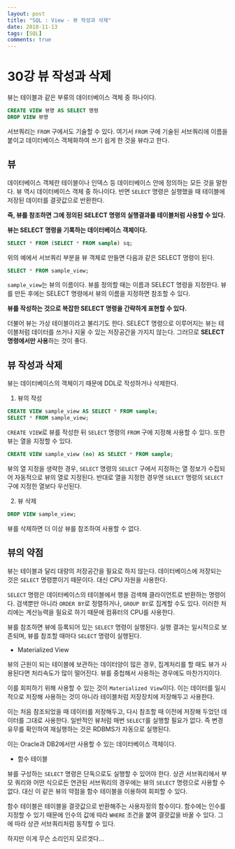 ```yaml
---
layout: post
title: "SQL : View - 뷰 작성과 삭제"
date: 2018-11-13
tags: [SQL]
comments: true
---
```


# 30강 뷰 작성과 삭제

뷰는 테이블과 같은 부류의 데이터베이스 객체 중 하나이다.

```sql
CREATE VIEW 뷰명 AS SELECT 명령
DROP VIEW 뷰명
```

서브쿼리는 `FROM` 구에서도 기술할 수 있다. 여기서 `FROM` 구에 기술된 서브쿼리에 이름을 붙이고 데이터베이스 객체화하여 쓰기 쉽게 한 것을 뷰라고 한다.

## 뷰

데이터베이스 객체란 테이블이나 인덱스 등 데이터베이스 안에 정의하는 모든 것을 말한다. 뷰 역시 데이터베이스 객체 중 하나이다. 반면 `SELECT` 명령은 실행했을 때 테이블에 저장된 데이터를 결괏값으로 반환한다.

**즉, 뷰를 참조하면 그에 정의된 SELECT 명령의 실행결과를 테이블처럼 사용할 수 있다.**

**뷰는 SELECT 명령을 기록하는 데이터베이스 객체이다.**

```sql
SELECT * FROM (SELECT * FROM sample) sq;
```

위의 예에서 서브쿼리 부분을 뷰 객체로 만들면 다음과 같은 SELECT 명령이 된다.

```sql
SELECT * FROM sample_view;
```

`sample_view`는 뷰의 이름이다. 뷰를 정의할 때는 이름과 SELECT 명령을 지정한다. 뷰를 만든 후에는 SELECT 명령에서 뷰의 이름을 지정하면 참조할 수 있다.

**뷰를 작성하는 것으로 복잡한 SELECT 명령을 간략하게 표현할 수 있다.**

더불어 뷰는 가상 테이블이라고 불리기도 한다. SELECT 명령으로 이루어지는 뷰는 테이블처럼 데이터를 쓰거나 지울 수 있는 저장공간을 가지지 않는다. 그러므로 **SELECT 명령에서만 사용**하는 것이 좋다.

## 뷰 작성과 삭제

뷰는 데이터베이스의 객체이기 때문에 DDL로 작성하거나 삭제한다.

1. 뷰의 작성

```sql
CREATE VIEW sample_view AS SELECT * FROM sample;
SELECT * FROM sample_view;
```

`CREATE VIEW`로 뷰를 작성한 뒤 `SELECT` 명령의 `FROM` 구에 지정해 사용할 수 있다. 또한 뷰는 열을 지정할 수 있다.

```sql
CREATE VIEW sample_view (no) AS SELECT * FROM sample;
```

뷰의 열 지정을 생략한 경우, `SELECT` 명령의 `SELECT` 구에서 지정하는 열 정보가 수집되어 자동적으로 뷰의 열로 지정된다. 반대로 열을 지정한 경우엔 `SELECT` 명령의 `SELECT` 구에 지정한 열보다 우선된다.

2. 뷰 삭제

```sql
DROP VIEW sample_view;
```

뷰를 삭제하면 더 이상 뷰를 참조하여 사용할 수 없다.

## 뷰의 약점


뷰는 테이블과 달리 대량의 저장공간을 필요로 하지 않는다. 데이터베이스에 저장되는 것은 `SELECT` 명령뿐이기 때문이다. 대신 CPU 자원을 사용한다.

`SELECT` 명령은 데이터베이스의 테이블에서 행을 검색해 클라이언트로 반환하는 명령이다. 검색뿐만 아니라 `ORDER BY`로 정렬하거나, `GROUP BY`로 집계할 수도 있다. 이러한 처리에는 계산능력을 필요로 하기 때문에 컴퓨터의 CPU를 사용한다.

뷰를 참조하면 뷰에 등록되어 있는 `SELECT` 명령이 실행된다. 실행 결과는 일시적으로 보존되며, 뷰를 참조할 때마다 `SELECT` 명령이 실행된다.

- Materialized View

뷰의 근원이 되는 테이블에 보관하는 데이터양이 많은 경우, 집계처리를 할 때도 뷰가 사용된다면 처리속도가 많이 떨어진다. 뷰를 중첩해서 사용하는 경우에도 마찬가지이다.

이를 회피하기 위해 사용할 수 있는 것이 `Materialized View`이다. 이는 데이터를 일시적으로 저장해 사용하는 것이 아니라 테이블처럼 저장장치에 저장해두고 사용한다.

이는 처음 참조되었을 때 데이터를 저장해두고, 다시 참조할 때 이전에 저장해 두었던 데이터를 그대로 사용한다. 일반적인 뷰처럼 매번 `SELECT`를 실행할 필요가 없다. 즉 변경 유무를 확인하여 재실행하는 것은 RDBMS가 자동으로 실행된다.

이는 Oracle과 DB2에서만 사용할 수 있는 데이터베이스 객체이다.

- 함수 테이블

뷰를 구성하는 `SELECT` 명령은 단독으로도 실행할 수 있어야 한다. 상관 서브쿼리에서 부모 쿼리와 어떤 식으로든 연관된 서브쿼리의 경우에는 뷰의 `SELECT`  명령으로 사용할 수 없다. 대신 이 같은 뷰의 약점을 함수 테이블을 이용하여 회피할 수 있다.

함수 테이블은 테이블을 결괏값으로 반환해주는 사용자정의 함수이다. 함수에는 인수를 지정할 수 있기 때문에 인수의 값에 따라 `WHERE` 조건을 붙여 결괏값을 바꿀 수 있다. 그에 따라 상관 서브쿼리처럼 동작할 수 있다.

하지만 이게 무슨 소리인지 모르겟다...
